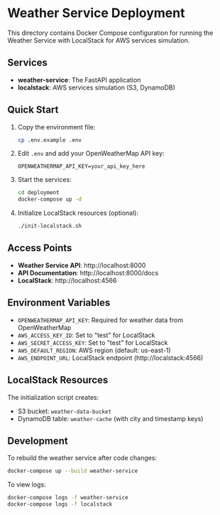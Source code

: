 # Weather Service Deployment

This directory contains Docker Compose configuration for running the Weather Service with LocalStack for AWS services simulation.

## Services

- **weather-service**: The FastAPI application
- **localstack**: AWS services simulation (S3, DynamoDB)

## Quick Start

1. Copy the environment file:
   ```bash
   cp .env.example .env
   ```

2. Edit `.env` and add your OpenWeatherMap API key:
   ```
   OPENWEATHERMAP_API_KEY=your_api_key_here
   ```

3. Start the services:
   ```bash
   cd deployment
   docker-compose up -d
   ```

4. Initialize LocalStack resources (optional):
   ```bash
   ./init-localstack.sh
   ```

## Access Points

- **Weather Service API**: http://localhost:8000
- **API Documentation**: http://localhost:8000/docs
- **LocalStack**: http://localhost:4566

## Environment Variables

- `OPENWEATHERMAP_API_KEY`: Required for weather data from OpenWeatherMap
- `AWS_ACCESS_KEY_ID`: Set to "test" for LocalStack
- `AWS_SECRET_ACCESS_KEY`: Set to "test" for LocalStack
- `AWS_DEFAULT_REGION`: AWS region (default: us-east-1)
- `AWS_ENDPOINT_URL`: LocalStack endpoint (http://localstack:4566)

## LocalStack Resources

The initialization script creates:
- S3 bucket: `weather-data-bucket`
- DynamoDB table: `weather-cache` (with city and timestamp keys)

## Development

To rebuild the weather service after code changes:
```bash
docker-compose up --build weather-service
```

To view logs:
```bash
docker-compose logs -f weather-service
docker-compose logs -f localstack
```
